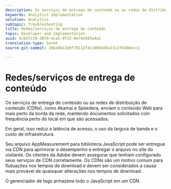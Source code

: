 ```yaml
---
description: Os serviços de entrega de conteúdo ou as redes de distribuição de conteúdo (CDNs), como Akamai e Speedera, enviam o conteúdo Web para mais perto da borda da rede, mantendo documentos solicitados com frequência perto do local em que são acessados.
keywords: Analytics Implementation
solution: Analytics
subtopic: Troubleshooting
title: Redes/serviços de entrega de conteúdo
topic: Developer and implementation
uuid: 6cb57c59-d0f9-4ca5-9f15-0e74e585a4a1
translation-type: tm+mt
source-git-commit: 16ba0b12e0f70112f4c10804d0a13c278388ecc2

---
```



# Redes/serviços de entrega de conteúdo

Os serviços de entrega de conteúdo ou as redes de distribuição de conteúdo (CDNs), como Akamai e Speedera, enviam o conteúdo Web para mais perto da borda da rede, mantendo documentos solicitados com frequência perto do local em que são acessados.

Em geral, isso reduz a latência de acesso, o uso da largura de banda e o custo de infraestrutura.

Seu arquivo AppMeasurement para biblioteca JavaScript pode ser entregue via CDN para aprimorar o desempenho e entregar o arquivo no site do visitante. Os clientes da Adobe devem assegurar que tenham configurado seus serviços de CDN corretamente. Os CDNs são um motivo comum para flutuações nos tempos de download e devem ser considerados a causa mais provável de quaisquer alterações nos tempos de download.

O gerenciador de tags armazena todo o JavaScript em um CDN.
